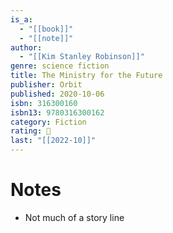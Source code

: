 ```yaml
---
is_a:
  - "[[book]]"
  - "[[note]]"
author:
  - "[[Kim Stanley Robinson]]"
genre: science fiction
title: The Ministry for the Future
publisher: Orbit
published: 2020-10-06
isbn: 316300160
isbn13: 9780316300162
category: Fiction
rating: 🤞
last: "[[2022-10]]"
---
```

# Notes
- Not much of a story line
